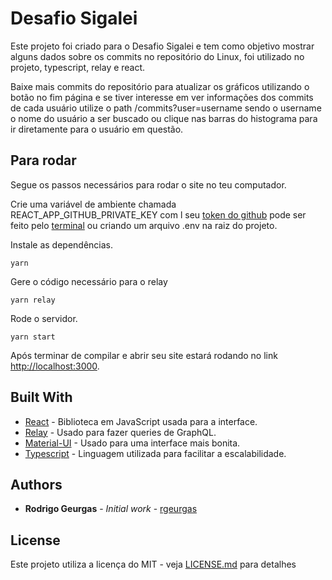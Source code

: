 # Desafio Sigalei

Este projeto foi criado para o Desafio Sigalei e tem como objetivo mostrar alguns dados sobre os commits no repositório
do Linux, foi utilizado no projeto, typescript, relay e react.

Baixe mais commits do repositório para atualizar os gráficos utilizando o botão no fim página e se tiver interesse
em ver informações dos commits de cada usuário utilize o path /commits?user=username sendo o username o nome do usuário
a ser buscado ou clique nas barras do histograma para ir diretamente para o usuário em questão.

## Para rodar

Segue os passos necessários para rodar o site no teu computador.

Crie uma variável de ambiente chamada REACT_APP_GITHUB_PRIVATE_KEY com l seu [token do github](https://docs.github.com/en/github/authenticating-to-github/creating-a-personal-access-token) pode ser feito pelo [terminal](https://www.schrodinger.com/kb/1842) ou criando um arquivo .env na raiz do projeto.

Instale as dependências.

```
yarn
```

Gere o código necessário para o relay

```
yarn relay
```

Rode o servidor.

```
yarn start
```

Após terminar de compilar e abrir seu site estará rodando no link [http://localhost:3000](http://localhost:3000).

## Built With

- [React](https://reactjs.org/) - Biblioteca em JavaScript usada para a interface.
- [Relay](https://relay.dev/) - Usado para fazer queries de GraphQL.
- [Material-UI](https://material-ui.com/) - Usado para uma interface mais bonita.
- [Typescript](https://www.typescriptlang.org/) - Linguagem utilizada para facilitar a escalabilidade.

## Authors

- **Rodrigo Geurgas** - _Initial work_ - [rgeurgas](https://github.com/rgeurgas)

## License

Este projeto utiliza a licença do MIT - veja [LICENSE.md](LICENSE.md) para detalhes
